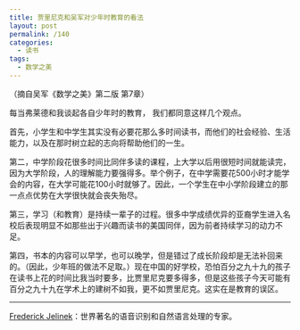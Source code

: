 ```yaml
---
title: 贾里尼克和吴军对少年时教育的看法
layout: post
permalink: /140
categories:
  - 读书
tags:
  - 数学之美
---
```

（摘自吴军《数学之美》第二版 第7章）

每当弗莱德和我谈起各自少年时的教育， 我们都同意这样几个观点。

首先，小学生和中学生其实没有必要花那么多时间读书，而他们的社会经验、生活能力，以及在那时树立起的志向将帮助他们的一生。

第二，中学阶段花很多时间比同伴多读的课程，上大学以后用很短时间就能读完，因为大学阶段，人的理解能力要强得多。举个例子，在中学需要花500小时才能学会的内容，在大学可能花100小时就够了。因此，一个学生在中小学阶段建立的那一点点优势在大学很快就会丧失殆尽。

第三，学习（和教育）是持续一辈子的过程。很多中学成绩优异的亚裔学生进入名校后表现明显不如那些出于兴趣而读书的美国同伴，因为前者持续学习的动力不足。

第四，书本的内容可以早学，也可以晚学，但是错过了成长阶段却是无法补回来的。（因此，少年班的做法不足取。）现在中国的好学校，恐怕百分之九十九的孩子在读书上花的时间比我当时要多，比贾里尼克要多得多，但是这些孩子今天可能有百分之九十九在学术上的建树不如我，更不如贾里尼克。这实在是教育的误区。

* * *

<a href="https://en.wikipedia.org/wiki/Frederick_Jelinek" target="_blank">Frederick Jelinek</a>：世界著名的语音识别和自然语言处理的专家。

